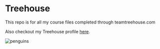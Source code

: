 # Treehouse

This repo is for all my course files completed through teamtreehouse.com

Also checkout my Treehouse profile [here](teamtreehouse.com/sly).

![penguins](https://cloud.githubusercontent.com/assets/24549888/21157708/55fa569e-c148-11e6-9e24-7ccabb56e97c.jpg)
